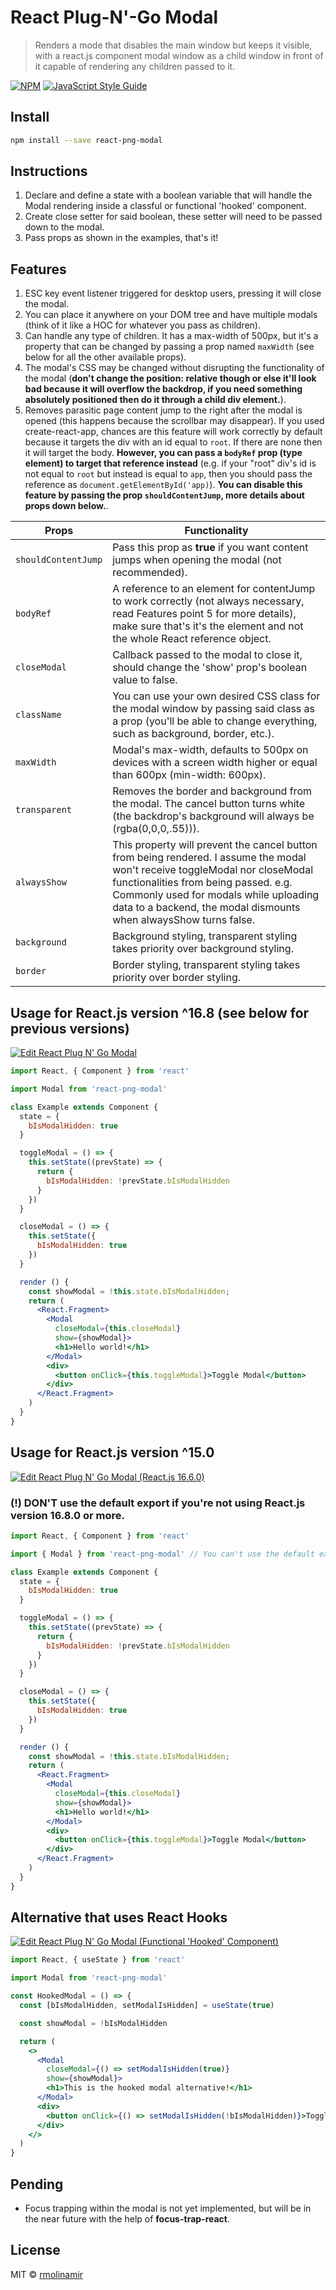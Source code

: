 # React Plug-N'-Go Modal

> Renders a mode that disables the main window but keeps it visible, with a react.js component modal window as a child window in front of it capable of rendering any children passed to it.

[![NPM](https://img.shields.io/npm/v/react-png-modal.svg)](https://www.npmjs.com/package/react-png-modal) [![JavaScript Style Guide](https://img.shields.io/badge/code_style-standard-brightgreen.svg)](https://standardjs.com)

## Install

```bash
npm install --save react-png-modal
```

## Instructions
1. Declare and define a state with a boolean variable that will handle the Modal rendering inside a classful or functional 'hooked' component.
2. Create close setter for said boolean, these setter will need to be passed down to the modal.
3. Pass props as shown in the examples, that's it!

## Features

1. ESC key event listener triggered for desktop users, pressing it will close the modal.
2. You can place it anywhere on your DOM tree and have multiple modals (think of it like a HOC for whatever you pass as children).
3. Can handle any type of children. It has a max-width of 500px, but it's a property that can be changed by passing a prop named `maxWidth` (see below for all the other available props).
4. The modal's CSS may be changed without disrupting the functionality of the modal (**don't change the position: relative though or else it'll look bad because it will overflow the backdrop, if you need something absolutely positioned then do it through a child div element.**).
5. Removes parasitic page content jump to the right after the modal is opened (this happens because the scrollbar may disappear). If you used create-react-app, chances are this feature will work correctly by default because it targets the div with an id equal to `root`. If there are none then it will target the body. **However, you can pass a `bodyRef` prop (type element) to target that reference instead** (e.g. if your "root" div's id is not equal to `root` but instead is equal to `app`, then you should pass the reference as `document.getElementById('app)`). **You can disable this feature by passing the prop `shouldContentJump`, more details about props down below.**.

Props               |       Functionality
-------------       |       -------------
`shouldContentJump` |       Pass this prop as **true** if you want content jumps when opening the modal (not recommended).
`bodyRef`           |       A reference to an element for contentJump to work correctly (not always necessary, read Features point 5 for more details), make sure that's it's the element and not the whole React reference object.
`closeModal`        |       Callback passed to the modal to close it, should change the 'show' prop's boolean value to false.
`className`         |       You can use your own desired CSS class for the modal window by passing said class as a prop (you'll be able to change everything, such as background, border, etc.).
`maxWidth`          |       Modal's max-width, defaults to 500px on devices with a screen width higher or equal than 600px (min-width: 600px).
`transparent`       |       Removes the border and background from the modal. The cancel button turns white (the backdrop's background will always be (rgba(0,0,0,.55))).
`alwaysShow`        |       This property will prevent the cancel button from being rendered. I assume the modal won't receive toggleModal nor closeModal functionalities from being passed. e.g. Commonly used for modals while uploading data to a backend, the modal dismounts when alwaysShow turns false.
`background`        |       Background styling, transparent styling takes priority over background styling.
`border`            |       Border styling, transparent styling takes priority over border styling.

## Usage for React.js version ^16.8 (see below for previous versions)

[![Edit React Plug N' Go Modal](https://codesandbox.io/static/img/play-codesandbox.svg)](https://codesandbox.io/s/l4v861zk6z)

```jsx
import React, { Component } from 'react'

import Modal from 'react-png-modal'

class Example extends Component {
  state = {
    bIsModalHidden: true
  }

  toggleModal = () => {
    this.setState((prevState) => {
      return {
        bIsModalHidden: !prevState.bIsModalHidden
      }
    })
  }

  closeModal = () => {
    this.setState({
      bIsModalHidden: true
    })
  }

  render () {
    const showModal = !this.state.bIsModalHidden;
    return (
      <React.Fragment>
        <Modal
          closeModal={this.closeModal}
          show={showModal}>
          <h1>Hello world!</h1>
        </Modal>
        <div>
          <button onClick={this.toggleModal}>Toggle Modal</button>
        </div>
      </React.Fragment>
    )
  }
}
```

## Usage for React.js version ^15.0

[![Edit React Plug N' Go Modal (React.js 16.6.0)](https://codesandbox.io/static/img/play-codesandbox.svg)](https://codesandbox.io/s/pplxlvvoqx)

### (!) DON'T use the default export if you're not using React.js version 16.8.0 or more.

```jsx
import React, { Component } from 'react'

import { Modal } from 'react-png-modal' // You can't use the default export if you're not using the latest React.js v^16.8.0

class Example extends Component {
  state = {
    bIsModalHidden: true
  }

  toggleModal = () => {
    this.setState((prevState) => {
      return {
        bIsModalHidden: !prevState.bIsModalHidden
      }
    })
  }

  closeModal = () => {
    this.setState({
      bIsModalHidden: true
    })
  }

  render () {
    const showModal = !this.state.bIsModalHidden;
    return (
      <React.Fragment>
        <Modal
          closeModal={this.closeModal}
          show={showModal}>
          <h1>Hello world!</h1>
        </Modal>
        <div>
          <button onClick={this.toggleModal}>Toggle Modal</button>
        </div>
      </React.Fragment>
    )
  }
}
```

## Alternative that uses React Hooks

[![Edit React Plug N' Go Modal (Functional 'Hooked' Component)](https://codesandbox.io/static/img/play-codesandbox.svg)](https://codesandbox.io/s/vn07y87z95)

```jsx
import React, { useState } from 'react'

import Modal from 'react-png-modal'

const HookedModal = () => {
  const [bIsModalHidden, setModalIsHidden] = useState(true)

  const showModal = !bIsModalHidden

  return (
    <>
      <Modal
        closeModal={() => setModalIsHidden(true)}
        show={showModal}>
        <h1>This is the hooked modal alternative!</h1>
      </Modal>
      <div>
        <button onClick={() => setModalIsHidden(!bIsModalHidden)}>Toggle Modal</button>
      </div>
    </>
  )
}
```

## Pending

- Focus trapping within the modal is not yet implemented, but will be in the near future with the help of **focus-trap-react**. 

## License

MIT © [rmolinamir](https://github.com/rmolinamir)
